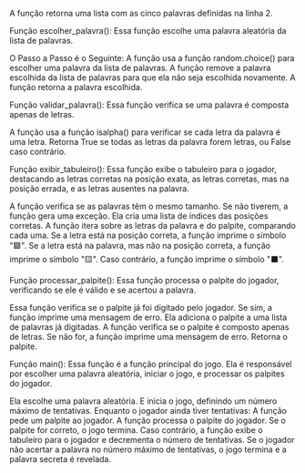 A função retorna uma lista com as cinco palavras definidas na linha 2.

Função escolher_palavra():
Essa função escolhe uma palavra aleatória da lista de palavras.

O Passo a Passo é o Seguinte:
A função usa a função random.choice() para escolher uma palavra da lista de palavras.
A função remove a palavra escolhida da lista de palavras para que ela não seja escolhida novamente.
A função retorna a palavra escolhida.

Função validar_palavra():
Essa função verifica se uma palavra é composta apenas de letras.

A função usa a função isalpha() para verificar se cada letra da palavra é uma letra.
Retorna True se todas as letras da palavra forem letras, ou False caso contrário.

Função exibir_tabuleiro():
Essa função exibe o tabuleiro para o jogador, destacando as letras corretas na posição exata, as letras corretas, mas na posição errada, e as letras ausentes na palavra.

A função verifica se as palavras têm o mesmo tamanho. Se não tiverem, a função gera uma exceção.
Ela cria uma lista de índices das posições corretas.
A função itera sobre as letras da palavra e do palpite, comparando cada uma.
Se a letra está na posição correta, a função imprime o símbolo "🟩".
Se a letra está na palavra, mas não na posição correta, a função imprime o símbolo "🟨".
Caso contrário, a função imprime o símbolo "⬛".

Função processar_palpite():
Essa função processa o palpite do jogador, verificando se ele é válido e se acertou a palavra.

Essa função verifica se o palpite já foi digitado pelo jogador. Se sim, a função imprime uma mensagem de erro.
Ela adiciona o palpite a uma lista de palavras já digitadas.
A função verifica se o palpite é composto apenas de letras. Se não for, a função imprime uma mensagem de erro.
Retorna o palpite.

Função main():
Essa função é a função principal do jogo. Ela é responsável por escolher uma palavra aleatória, iniciar o jogo, e processar os palpites do jogador.

Ela escolhe uma palavra aleatória.
E inicia o jogo, definindo um número máximo de tentativas.
Enquanto o jogador ainda tiver tentativas:
A função pede um palpite ao jogador.
A função processa o palpite do jogador.
Se o palpite for correto, o jogo termina.
Caso contrário, a função exibe o tabuleiro para o jogador e decrementa o número de tentativas.
Se o jogador não acertar a palavra no número máximo de tentativas, o jogo termina e a palavra secreta é revelada.
